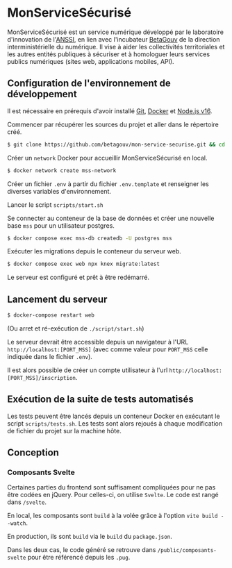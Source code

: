 # MonServiceSécurisé

MonServiceSécurisé est un service numérique développé par le laboratoire
d'innovation de l'[ANSSI](https://www.ssi.gouv.fr/), en lien avec l'incubateur
[BetaGouv](https://beta.gouv.fr/) de la direction interministérielle du
numérique. Il vise à aider les collectivités territoriales et les autres
entités publiques à sécuriser et à homologuer leurs services publics numériques
(sites web, applications mobiles, API).

## Configuration de l'environnement de développement

Il est nécessaire en prérequis d'avoir installé [Git](https://git-scm.com/),
[Docker](https://www.docker.com/) et [Node.js v16](https://nodejs.org/en/).

Commencer par récupérer les sources du projet et aller dans le répertoire créé.

```sh
$ git clone https://github.com/betagouv/mon-service-securise.git && cd mon-service-securise
```

Créer un `network` Docker pour accueillir MonServiceSécurisé en local.

```sh
$ docker network create mss-network
```

Créer un fichier `.env` à partir du fichier `.env.template` et renseigner les diverses variables d'environnement.

Lancer le script `scripts/start.sh`

Se connecter au conteneur de la base de données et créer une nouvelle base `mss` pour un utilisateur postgres.

```sh
$ docker compose exec mss-db createdb -U postgres mss
```

Exécuter les migrations depuis le conteneur du serveur web.

```sh
$ docker compose exec web npx knex migrate:latest
```

Le serveur est configuré et prêt à être redémarré.

## Lancement du serveur

```sh
$ docker-compose restart web
```

(Ou arret et ré-exécution de `./script/start.sh`)

Le serveur devrait être accessible depuis un navigateur à l'URL
`http://localhost:[PORT_MSS]` (avec comme valeur pour `PORT_MSS` celle indiquée
dans le fichier `.env`).

Il est alors possible de créer un compte utilisateur à l'url `http://localhost:[PORT_MSS]/inscription`.

## Exécution de la suite de tests automatisés

Les tests peuvent être lancés depuis un conteneur Docker en exécutant le script
`scripts/tests.sh`. Les tests sont alors rejoués à chaque modification de
fichier du projet sur la machine hôte.

## Conception

### Composants Svelte

Certaines parties du frontend sont suffisament compliquées pour ne pas être codées en jQuery.
Pour celles-ci, on utilise `Svelte`. Le code est rangé dans `/svelte`.

En local, les composants sont `build` à la volée grâce à l'option `vite build --watch`.

En production, ils sont `build` via le `build` du `package.json`.

Dans les deux cas, le code généré se retrouve dans `/public/composants-svelte` pour être référencé depuis les `.pug`.
